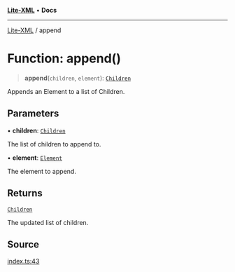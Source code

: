 [**Lite-XML**](../README.md) • **Docs**

***

[Lite-XML](../globals.md) / append

# Function: append()

> **append**(`children`, `element`): [`Children`](../type-aliases/Children.md)

Appends an Element to a list of Children.

## Parameters

• **children**: [`Children`](../type-aliases/Children.md)

The list of children to append to.

• **element**: [`Element`](../interfaces/Element.md)

The element to append.

## Returns

[`Children`](../type-aliases/Children.md)

The updated list of children.

## Source

[index.ts:43](https://github.com/softcraft-development/lite-xml/blob/49f3c16147244518d1d768b0451f699d96f841ba/src/index.ts#L43)
